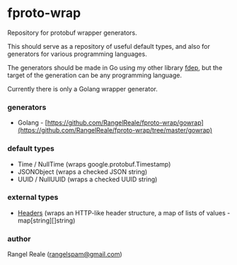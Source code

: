# fproto-wrap

Repository for protobuf wrapper generators.

This should serve as a repository of useful default types, and also for generators for various programming languages.

The generators should be made in Go using my other library [fdep](https://github.com/RangelReale/fdep), but the
target of the generation can be any programming language.

Currently there is only a Golang wrapper generator.

### generators

* Golang - [https://github.com/RangelReale/fproto-wrap/gowrap](https://github.com/RangelReale/fproto-wrap/tree/master/gowrap)

### default types

* Time / NullTime (wraps google.protobuf.Timestamp)
* JSONObject (wraps a checked JSON string)
* UUID / NullUUID (wraps a checked UUID string)

### external types

* [Headers](https://github.com/RangelReale/fproto-wrap-headers) (wraps an HTTP-like header structure, a map of lists of values - map[string][]string)

### author

Rangel Reale (rangelspam@gmail.com)
